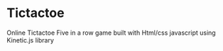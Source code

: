 Tictactoe
=========

Online Tictactoe Five in a row game built with Html/css javascript using Kinetic.js library 

